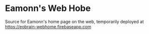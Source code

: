 # Eamonn's Web Hobe

Source for Eamonn's home page on the web, temporarily deployed at
https://eobrain-webhome.firebaseapp.com